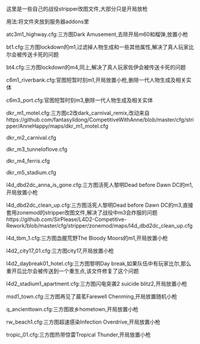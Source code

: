 这里是一些自己的战役stripper改图文件,大部分只是开局放枪

用法:将文件夹放到服务器addons里

atc3m1_highway.cfg:三方图Dark Amusement,去除开局m60和榴弹,放置小枪

bt1.cfg:三方图lockdown的m1,过滤掉人物生成和一些其他属性,解决了真人玩家比尔会被传送卡死的问题

bt4.cfg:三方图lockdown的m4,同上,解决了真人玩家佐伊会被传送卡死的问题

c6m1_riverbank.cfg:官图短暂时刻m1,开局放置小枪,删除一代人物生成及相关实体

c6m3_port.cfg:官图短暂时刻m3,删除一代人物生成及相关实体

dkr_m1_motel.cfg:三方图c2改dark_carnival_remix,改动来自https://github.com/fantasylidong/CompetitiveWithAnne/blob/master/cfg/stripper/AnneHappy/maps/dkr_m1_motel.cfg

dkr_m2_carnival.cfg

dkr_m3_tunneloflove.cfg

dkr_m4_ferris.cfg

dkr_m5_stadium.cfg

l4d_dbd2dc_anna_is_gone.cfg:三方图活死人黎明Dead before Dawn DC的m1,开局放置小枪

l4d_dbd2dc_clean_up.cfg:三方图活死人黎明Dead before Dawn DC的m3,直接套用zonemod的stripper改图文件,解决了战役中m3会炸服的问题https://github.com/SirPlease/L4D2-Competitive-Rework/blob/master/cfg/stripper/zonemod/maps/l4d_dbd2dc_clean_up.cfg

l4d_tbm_1.cfg:三方图血腥荒野The Bloody Moors的m1,开局放置小枪

l4d2_city17_01.cfg:三方图city17,开局放置小枪

l4d2_daybreak01_hotel.cfg:三方图黎明Day break,如果队伍中有玩家比尔,那么重开后比尔会被传送到一个重生点,该文件修复了这个问题

l4d2_stadium1_apartment.cfg:三方图闪电突袭2 suicide blitz2,开局放置小枪

msd1_town.cfg:三方图再见了晨茗Farewell Chenming,开局放置随机小枪

q_ancienttown.cfg:三方图故乡hometown,开局放置小枪

rw_beach1.cfg:三方图超速感染Infection Overdrive,开局放置小枪

tropic_01.cfg:三方图热带惊雷Tropical Thunder,开局放置小枪
